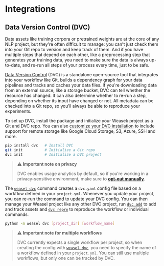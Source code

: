 # Integrations

## Data Version Control (DVC)

Data assets like training corpora or pretrained weights are at the core of any
NLP project, but they're often difficult to manage: you can't just check them
into your Git repo to version and keep track of them. And if you have multiple
steps that depend on each other, like a preprocessing step that generates your
training data, you need to make sure the data is always up-to-date, and re-run
all steps of your process every time, just to be safe.

[Data Version Control](https://dvc.org) (DVC) is a standalone open-source tool
that integrates into your workflow like Git, builds a dependency graph for your
data pipelines and tracks and caches your data files. If you're downloading data
from an external source, like a storage bucket, DVC can tell whether the
resource has changed. It can also determine whether to re-run a step, depending
on whether its input have changed or not. All metadata can be checked into a Git
repo, so you'll always be able to reproduce your experiments.

To set up DVC, install the package and initialize your Weasek project as a Git
and DVC repo. You can also
[customize your DVC installation](https://dvc.org/doc/install/macos#install-with-pip)
to include support for remote storage like Google Cloud Storage, S3, Azure, SSH
and more.

```bash
pip install dvc   # Install DVC
git init          # Initialize a Git repo
dvc init          # Initialize a DVC project
```

> :warning: **Important note on privacy**
>
> DVC enables usage analytics by default, so if you're working in a
> privacy-sensitive environment, make sure to
> [**opt-out manually**](https://dvc.org/doc/user-guide/analytics#opting-out).

The [`weasel dvc`](../cli.md#repeat-dvc) command creates a `dvc.yaml`
config file based on a workflow defined in your `project.yml`. Whenever you
update your project, you can re-run the command to update your DVC config. You
can then manage your Weasel project like any other DVC project, run
[`dvc add`](https://dvc.org/doc/command-reference/add) to add and track assets
and [`dvc repro`](https://dvc.org/doc/command-reference/repro) to reproduce the
workflow or individual commands.

```bash
python -m weasel dvc [project_dir] [workflow_name]
```

> :warning: **Important note for multiple workflows**
>
> DVC currently expects a single workflow per project, so when creating the config
> with [`weasel dvc`](../cli.md#repeat-dvc), you need to specify the name
> of a workflow defined in your `project.yml`. You can still use multiple
> workflows, but only one can be tracked by DVC.

